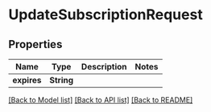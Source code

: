 # UpdateSubscriptionRequest

## Properties

Name | Type | Description | Notes
------------ | ------------- | ------------- | -------------
**expires** | **String** |  | 

[[Back to Model list]](../README.md#documentation-for-models) [[Back to API list]](../README.md#documentation-for-api-endpoints) [[Back to README]](../README.md)


